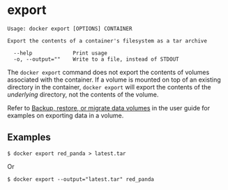 <!--[metadata]>
+++
title = "export"
description = "The export command description and usage"
keywords = ["export, file, system, container"]
[menu.main]
parent = "smn_cli"
+++
<![end-metadata]-->

# export

    Usage: docker export [OPTIONS] CONTAINER

    Export the contents of a container's filesystem as a tar archive

      --help             Print usage
      -o, --output=""    Write to a file, instead of STDOUT

The `docker export` command does not export the contents of volumes associated
with the container. If a volume is mounted on top of an existing directory in
the container, `docker export` will export the contents of the *underlying*
directory, not the contents of the volume.

Refer to [Backup, restore, or migrate data
volumes](../../userguide/containers/dockervolumes.md#backup-restore-or-migrate-data-volumes) in
the user guide for examples on exporting data in a volume.

## Examples

    $ docker export red_panda > latest.tar

Or

    $ docker export --output="latest.tar" red_panda
